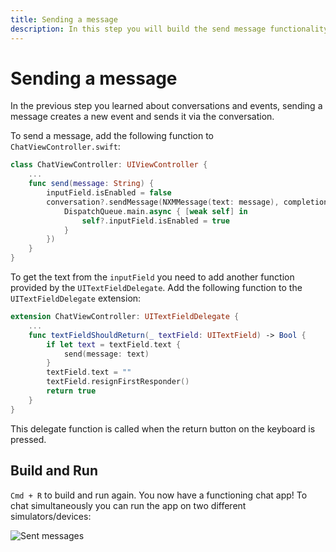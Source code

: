```yaml
---
title: Sending a message
description: In this step you will build the send message functionality.
---
```


# Sending a message

In the previous step you learned about conversations and events, sending a message creates a new event and sends it via the conversation.

To send a message, add the following function to `ChatViewController.swift`:

```swift
class ChatViewController: UIViewController {
    ...
    func send(message: String) {
        inputField.isEnabled = false
        conversation?.sendMessage(NXMMessage(text: message), completionHandler: { [weak self] (error) in
            DispatchQueue.main.async { [weak self] in
                self?.inputField.isEnabled = true
            }
        })
    }
}
```

To get the text from the `inputField` you need to add another function provided by the `UITextFieldDelegate`. Add the following function to the `UITextFieldDelegate` extension: 

```swift
extension ChatViewController: UITextFieldDelegate {
    ...
    func textFieldShouldReturn(_ textField: UITextField) -> Bool {
        if let text = textField.text {
            send(message: text)
        }
        textField.text = ""
        textField.resignFirstResponder()
        return true
    }
}
```

This delegate function is called when the return button on the keyboard is pressed.


## Build and Run

`Cmd + R` to build and run again. You now have a functioning chat app! To chat simultaneously you can run the app on two different simulators/devices:

![Sent messages](/images/client-sdk/ios-messaging/messages.png)
